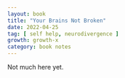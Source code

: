 ```yaml
---
layout: book
title: "Your Brains Not Broken"
date: 2022-04-25
tag: [ self help, neurodivergence ]
growth: growth-x
category: book notes
---
```


Not much here yet. 
